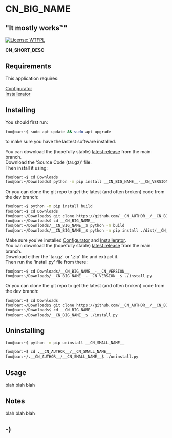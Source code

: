 <!----------------------------------------------------------------------------->
<!-- Project : __CN_BIG_NAME__                                 /          \  -->
<!-- Filename: README.md                                      |     ()     | -->
<!-- Date    : __CN_DATE__                                    |            | -->
<!-- Author  : __CN_AUTHOR__                                  |   \____/   | -->
<!-- License : __CN_LICENSE__                                  \          /  -->
<!----------------------------------------------------------------------------->

# __CN_BIG_NAME__

<!-- Tagline, common to all projects-->
## "It mostly works™"

<!-- License badge, common to all projects -->
[![License: WTFPL](https://img.shields.io/badge/License-WTFPL-brightgreen.svg)](http://www.wtfpl.net/about/)

<!-- __CN_SHORT_DESC_START__ -->
__CN_SHORT_DESC__
<!-- __CN_SHORT_DESC_END__ -->

<!-- Screenshot, common to all projects -->
<!-- ![Screenshot](misc/screenshot.jpg) -->

## Requirements

<!-- __CN_MOD_START__ -->
<!-- __CN_PY_DEPS__ -->
<!-- __CN_MOD_END__ -->
<!-- __CN_APP_START__ -->
This application requires:

[Configurator](https://github.com/cyclopticnerve/Configurator)<br>
[Installerator](https://github.com/cyclopticnerve/Installerator)<br>
<!-- __CN_PY_DEPS__ -->
<!-- __CN_APP_END__ -->

## Installing

You should first run:

```bash
foo@bar:~$ sudo apt update && sudo apt upgrade
```

to make sure you have the lastest software installed.

<!-- __CN_MOD_START__ -->
You can download the (hopefully stable) 
[latest release](https://github.com/__CN_AUTHOR__/__CN_BIG_NAME__/releases/latest) 
from the main branch. <br>
Download the 'Source Code (tar.gz)' file. <br>
Then install it using:

```bash
foo@bar:~$ cd Downloads
foo@bar:~/Downloads$ python -m pip install __CN_BIG_NAME__-__CN_VERSION__.tar.gz
```

Or you can clone the git repo to get the latest (and often broken) code from the 
dev branch:

```bash
foo@bar:~$ python -m pip install build
foo@bar:~$ cd Downloads
foo@bar:~/Downloads$ git clone https://github.com/__CN_AUTHOR__/__CN_BIG_NAME__
foo@bar:~/Downloads$ cd __CN_BIG_NAME__
foo@bar:~/Downloads/__CN_BIG_NAME__$ python -m build
foo@bar:~/Downloads/__CN_BIG_NAME__$ python -m pip install ./dist/__CN_SMALL_NAME__-__CN_VERSION__.tar.gz -r ./requirements.txt
```
<!-- __CN_MOD_END__ -->
<!-- __CN_APP_START__ -->
Make sure you've installed 
[Configurator](https://github.com/cyclopticnerve/Configurator)
and 
[Installerator](https://github.com/cyclopticnerve/Installerator).<br>
You can download the (hopefully stable)
[latest release](https://github.com/__CN_AUTHOR__/__CN_BIG_NAME__/releases/latest) 
from the main branch.<br>
Download either the 'tar.gz' or '.zip' file and extract it.<br>
Then run the 'install.py' file from there:

```bash
foo@bar:~$ cd Downloads/__CN_BIG_NAME__-__CN_VERSION__
foo@bar:~/Downloads/__CN_BIG_NAME__-__CN_VERSION__$ ./install.py
```

Or you can clone the git repo to get the latest (and often broken) code from the 
dev branch:

```bash
foo@bar:~$ cd Downloads
foo@bar:~/Downloads$ git clone https://github.com/__CN_AUTHOR__/__CN_BIG_NAME__
foo@bar:~/Downloads$ cd __CN_BIG_NAME__
foo@bar:~/Downloads/__CN_BIG_NAME__$ ./install.py
```
<!-- __CN_APP_END__ -->

## Uninstalling

<!-- __CN_MOD_START__ -->
```bash
foo@bar:~$ python -m pip uninstall __CN_SMALL_NAME__
```
<!-- __CN_MOD_END__ -->
<!-- __CN_APP_START__ -->
```bash
foo@bar:~$ cd .__CN_AUTHOR__/__CN_SMALL_NAME__
foo@bar:~/.__CN_AUTHOR__/__CN_SMALL_NAME__$ ./uninstall.py
```
<!-- __CN_APP_END__ -->

## Usage

blah blah blah

## Notes

blah blah blah

## -)
<!-- -) -->
